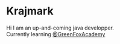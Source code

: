 # Krajmark
Hi I am an up-and-coming java developper.  
Currently learning [@GreenFoxAcademy](https://www.greenfoxacademy.com/)